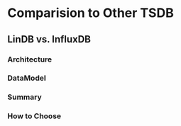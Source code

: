 # Comparision to Other TSDB

## LinDB vs. InfluxDB
### Architecture


### DataModel

### Summary

### How to Choose
